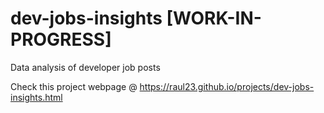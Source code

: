 # dev-jobs-insights [WORK-IN-PROGRESS]
Data analysis of developer job posts

Check this project webpage @ https://raul23.github.io/projects/dev-jobs-insights.html

